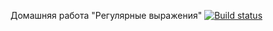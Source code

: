 Домашняя работа "Регулярные выражения"
[![Build status](https://ci.appveyor.com/api/projects/status/49bfg32pn646cmiu?svg=true)](https://ci.appveyor.com/project/Sergl82/ajs-nickname-validator)